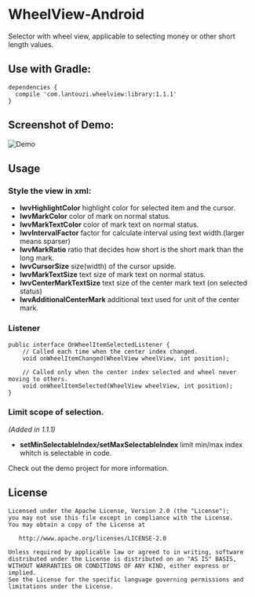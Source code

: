 # WheelView-Android
Selector with wheel view, applicable to selecting money or other short length values.


Use with Gradle:
---

```
dependencies {
  compile 'com.lantouzi.wheelview:library:1.1.1'
}
```

Screenshot of Demo:
---
![Demo](https://raw.githubusercontent.com/lantouzi/WheelView-Android/master/preview/demo.png)

Usage
---
### Style the view in xml:

* **lwvHighlightColor** highlight color for selected item and the cursor.
* **lwvMarkColor** color of mark on normal status.
* **lwvMarkTextColor** color of mark text on normal status.
* **lwvIntervalFactor** factor for calculate interval using text width.(larger means sparser)
* **lwvMarkRatio** ratio that decides how short is the short mark than the long mark.
* **lwvCursorSize** size(width) of the cursor upside.
* **lwvMarkTextSize** text size of mark text on normal status.
* **lwvCenterMarkTextSize** text size of the center mark text (on selected status)
* **lwvAdditionalCenterMark** additional text used for unit of the center mark.

### Listener

```
public interface OnWheelItemSelectedListener {
	// Called each time when the center index changed.
	void onWheelItemChanged(WheelView wheelView, int position);

	// Called only when the center index selected and wheel never moving to others.
	void onWheelItemSelected(WheelView wheelView, int position);
}
```


### Limit scope of selection.
*(Added in 1.1.1)*

* **setMinSelectableIndex/setMaxSelectableIndex** limit min/max index whitch is selectable in code.

Check out the demo project for more information.

License
---

	Licensed under the Apache License, Version 2.0 (the "License");
	you may not use this file except in compliance with the License.
	You may obtain a copy of the License at

	   http://www.apache.org/licenses/LICENSE-2.0

	Unless required by applicable law or agreed to in writing, software
	distributed under the License is distributed on an "AS IS" BASIS,
	WITHOUT WARRANTIES OR CONDITIONS OF ANY KIND, either express or implied.
	See the License for the specific language governing permissions and
	limitations under the License.


